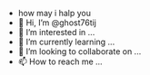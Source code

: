 -  how may i halp you
- 👋 Hi, I’m @ghost76tij
- 👀 I’m interested in ...
- 🌱 I’m currently learning ...
- 💞️ I’m looking to collaborate on ...
- 📫 How to reach me ...

<!---
ghost76tij/ghost76tij is a ✨ special ✨ repository because its `README.md` (this file) appears on your GitHub profile.
You can click the Preview link to take a look at your changes.
--->
